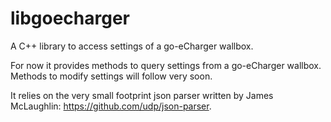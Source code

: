# libgoecharger
A C++ library to access settings of a go-eCharger wallbox.

For now it provides methods to query settings from a go-eCharger wallbox. Methods to modify settings will follow very soon.

It relies on the very small footprint json parser written by James McLaughlin: https://github.com/udp/json-parser.
